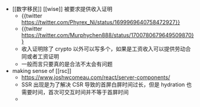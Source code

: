 - [[数字移民]] [[wise]] 被要求提供收入证明
	- {{twitter https://twitter.com/Phyrex_Ni/status/1699969640758472927}}
	- {{twitter https://twitter.com/Murphychen888/status/1700780679649509870}}
	- 收入证明除了 crypto 以外可以写多个，如果是工资收入可以提供劳动合同或者工资证明
	- 一般而言只要真的是合法不太会有问题
- making sense of [[rsc]]
	- https://www.joshwcomeau.com/react/server-components/
	- SSR 出现是为了解决 CSR 导致的首屏白屏时间过长，但是 hydration 也需要时间，首次可交互时间并不等于首屏时间
	-